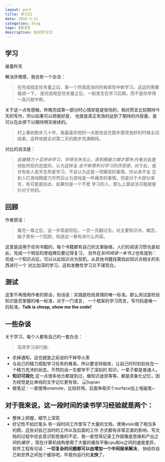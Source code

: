```yaml
---
layout: post
title: 学习II
date: 2016-3-11
categories: blog
tags: [前言]
description: 如何学习II
---
```


## 学习

接着昨天

解决厌倦感，我也有一个办法：

> 在完成规定任务量之后，某一个热情高涨的时候索性中断学习。这边的需要强调一下，
是完成规定任务量之后，一般发生在学习后期，而不是你学得一高兴就中断。

关于这一点有感触，昨晚完成第一部分时心情却是是愉悦的，相对而言比较期待今天的写作，所以如果可以把我好度，
也就是真正有效的达到了期待的内容量，是可以在此停下以期待明天继续的。

> 村上春树跑步几十年，我最喜欢他的一点是他会在跑步感觉良好的时候主动结束，这样他就会对第二天的跑步充满期待。

对比的说法是：
> *趁着精力十足拼命学习，学得无休无止，直到精疲力竭才罢休*,作者对此是持批判性的态度的，认为这样会
*会不断累积对学习的厌恶感*，对于此，或许有些人是天生热爱学习，不会认为这是一项痛苦的事情，你从来不会
见到人打游戏精疲力尽然后认为游戏是一件痛苦的事情，但是对于大部分来言，有可能是如此，如果你是一个不爱
学习的人，那么上面说法可能就是针对于你的。

## 回顾

作者原话：
> 看完一章之后，这一步简直轻松，一页一页翻过去，对主要知识点、概念，脑子里有一个回顾，知道这一章有讲什么内容。

这里是适用于任何书籍的，每个书籍都有自己的文章脉络，人们的阅读习惯也是如此，完成一个明显的里程碑后要记得复习，
另外在*如何阅读一本书上*也有提到：完成一个知识点后，可以以此知识点为契机，从其他书籍找需找此知识点相关的东西进行一个
对比加深的学习，这和发散性学习又不谋而合。

## 测试

这里不再借用作者的原话，俗话说：实践是检验真理的唯一标准。那么测试是检验知识是否掌握的唯一标准，对于一门语言，
一个框架的学习而言，写代码是唯一的标准，**Talk is cheap, show me the code!**


## 一些杂谈

关于学习，每个人都有自己的一套办法：

> 高效学习进行曲:
* 杀掉通知，这也就是之前说的干掉导火索
* 与自己的精力搭配学习任务的难易，所以要坚持锻炼，让自己时时刻刻处在一个精力充沛的状态，不然的话一生都学不了深刻的
知识，一辈子都是普通人。
* **知识可视化** 这一点很多地方都提到过，像知识迷宫等等，都是具象化记忆，因为视觉是比单纯的文字记忆更有效。
![tupian](https://pic4.zhimg.com/785c2009133e2594bb1c327f84884cf3_b.jpg)
* 做笔记：一直使用onenote，比较好用，后面争取买个surface加上电磁笔~

## 对于我来说，这一段时间的读书学习经验就是两个：
* 整体上把握，细节上深究
* 好记性不如烂笔头
有一段时间工作里写了大量的文档，使用visio做了相当多的图，这些对自己当时的工作以及后面的工作
方式都有非常正面的影响，写文档的过程中总会意识到思维的不足，我一直觉得记录工作就像是思维和产出之间的*缓存*
，现在计算机结构使用了大量的缓存平衡cpu和io之间的速度差异，软件工程有句话：**一切复杂的问题都可以由增加一个中间层来解决**，
快给你自己和世界之间加个缓存吧，毕竟你运行的**太快**了。


















